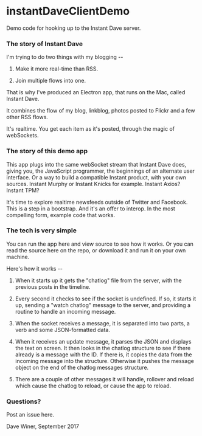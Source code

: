 # instantDaveClientDemo

Demo code for hooking up to the Instant Dave server.

### The story of Instant Dave

I'm trying to do two things with my blogging --

1. Make it more real-time than RSS.

2. Join multiple flows into one. 

That is why I've produced an Electron app, that runs on the Mac, called Instant Dave. 

It combines the flow of my blog, linkblog, photos posted to Flickr and a few other RSS flows.

It's realtime. You get each item as it's posted, through the magic of webSockets.

### The story of this demo app

This app plugs into the same webSocket stream that Instant Dave does, giving you, the JavaScript programmer, the beginnings of an alternate user interface. Or a way to build a compatible Instant product, with your own sources. Instant Murphy or Instant Knicks for example. Instant Axios? Instant TPM? 

It's time to explore realtime newsfeeds outside of Twitter and Facebook. This is a step in a bootstrap. And it's an offer to interop. In the most compelling form, example code that works. 

### The tech is very simple

You can run the app here and view source to see how it works. Or you can read the source here on the repo, or download it and run it on your own machine. 

Here's how it works --

1. When it starts up it gets the "chatlog" file from the server, with the previous posts in the timeline. 

2. Every second it checks to see if the socket is undefined. If so, it starts it up, sending a "watch chatlog" message to the server, and providing a routine to handle an incoming message. 

3. When the socket receives a message, it is separated into two parts, a verb and some JSON-formatted data. 

4. When it receives an update message, it parses the JSON and displays the text on screen. It then looks in the chatlog structure to see if there already is a message with the  ID. If there is, it copies the data from the incoming message into the structure. Otherwise it pushes the message object on the end of the chatlog messages structure. 

5. There are a couple of other messages it will handle, rollover and reload which cause the chatlog to reload, or cause the app to reload. 

### Questions?

Post an issue here. 

Dave Winer, September 2017

